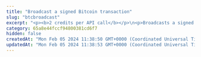 ```yaml
---
title: "Broadcast a signed Bitcoin transaction"
slug: "btcbroadcast"
excerpt: "<p><b>2 credits per API call</b></p>\n<p>Broadcasts a signed transaction to the Bitcoin blockchain. This method is used internally from Tatum KMS or Tatum Client Libraries.\nIt is possible to create a custom signing mechanism and only use this method for broadcasting data to the blockchain.</p>"
category: 65a8e44fccf94800381cd6f7
hidden: false
createdAt: "Mon Feb 05 2024 11:38:50 GMT+0000 (Coordinated Universal Time)"
updatedAt: "Mon Feb 05 2024 11:38:53 GMT+0000 (Coordinated Universal Time)"
---
```

